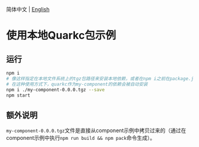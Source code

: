 简体中文 | [English](./README.en-US.md)

# 使用本地Quarkc包示例

## 运行

```bash
npm i
# 像这样指定在本地文件系统上的tgz包路径来安装本地依赖，或者在npm i之前在package.json中手动列出本地依赖和路径
# 在这种使用方式下，quarkc作为my-component的依赖会被自动安装
npm i ./my-component-0.0.0.tgz --save
npm start
```

## 额外说明
`my-component-0.0.0.tgz`文件是直接从component示例中拷贝过来的（通过在component示例中执行`npm run build && npm pack`命令生成）。
